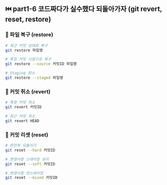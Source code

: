 ## ⏮️ part1-6 코드짜다가 실수했다 되돌아가자 (git revert, reset, restore)

### 🔹 파일 복구 (restore)

```bash
# 최근 커밋 상태로 복구
git restore 파일명

# 특정 커밋 시점으로 복구
git restore --source 커밋ID 파일명

# Staging 취소
git restore --staged 파일명
```

### 🔹 커밋 취소 (revert)

```bash
# 특정 커밋 취소
git revert 커밋ID

# 최근 커밋 취소
git revert HEAD
```

### 🔹 커밋 리셋 (reset)

```bash
# 완전히 되돌리기
git reset --hard 커밋ID

# 변경사항 스테이징 유지
git reset --soft 커밋ID

# 변경사항 언스테이징
git reset --mixed 커밋ID
```
